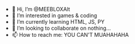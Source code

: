 - 👋 Hi, I’m @MEEBLOXAlt
- 👀 I’m interested in games & coding
- 🌱 I’m currently learning HTML, JS, PY
- 💞️ I’m looking to collaborate on nothing...
- 📫 How to reach me: YOU CAN'T MUAHAHAHA

<!---
MEEBLOXAlt/MEEBLOXAlt is a ✨ special ✨ repository because its `README.md` (this file) appears on your GitHub profile.
You can click the Preview link to take a look at your changes.
--->
